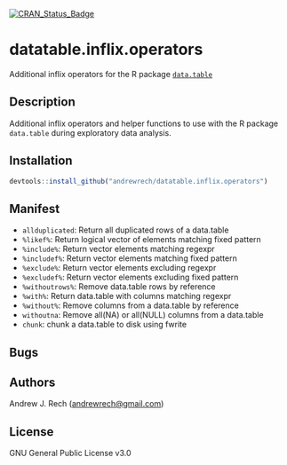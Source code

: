 [![CRAN_Status_Badge](http://www.r-pkg.org/badges/version/flowAutomateR)](http://cran.r-project.org/package=datatable_inflix_operators)

<h1>datatable.inflix.operators</h1>

Additional inflix operators for the R package [`data.table`](https://github.com/Rdatatable/data.table)

## Description ##

Additional inflix operators and helper functions to use with the R package `data.table` during exploratory data analysis.

## Installation ##

```r
devtools::install_github("andrewrech/datatable.inflix.operators")
```

## Manifest ##

* `allduplicated`: Return all duplicated rows of a data.table
* `%likef%`: Return logical vector of elements matching fixed pattern
* `%include%`: Return vector elements matching regexpr
* `%includef%`: Return vector elements matching fixed pattern
* `%exclude%`: Return vector elements excluding regexpr
* `%excludef%`: Return vector elements excluding fixed pattern
* `%withoutrows%`: Remove data.table rows by reference
* `%with%`: Return data.table with columns matching regexpr
* `%without%`: Remove columns from a data.table by reference
* `withoutna`: Remove all(NA) or all(NULL) columns from a data.table
* `chunk`: chunk a data.table to disk using fwrite

## Bugs ##

## Authors ##

Andrew J. Rech (andrewrech@gmail.com)

## License ##

GNU General Public License v3.0